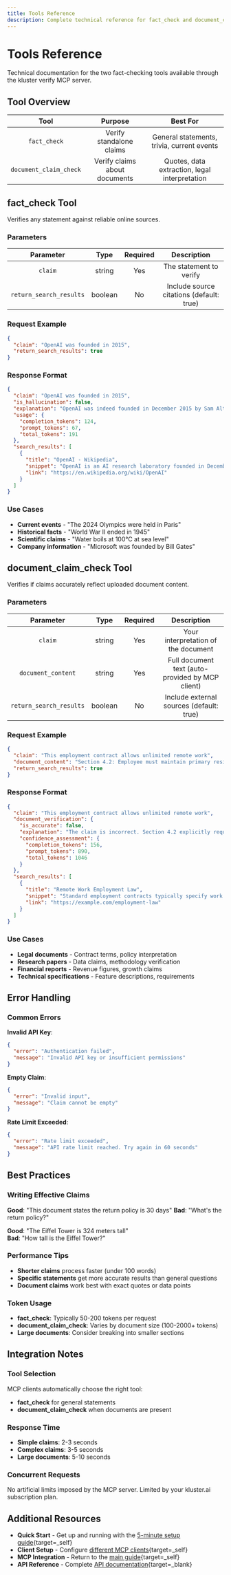 ```yaml
---
title: Tools Reference
description: Complete technical reference for fact_check and document_claim_check tools including parameters, responses, and error handling.
---
```


# Tools Reference

Technical documentation for the two fact-checking tools available through the kluster verify MCP server.

## Tool Overview

| Tool | Purpose | Best For |
| :---: | :---: | :---: |
| `fact_check` | Verify standalone claims | General statements, trivia, current events |
| `document_claim_check` | Verify claims about documents | Quotes, data extraction, legal interpretation |

## fact_check Tool

Verifies any statement against reliable online sources.

### Parameters

| Parameter | Type | Required | Description |
| :---: | :---: | :---: | :---: |
| `claim` | string | Yes | The statement to verify |
| `return_search_results` | boolean | No | Include source citations (default: true) |

### Request Example

```json
{
  "claim": "OpenAI was founded in 2015",
  "return_search_results": true
}
```

### Response Format

```json
{
  "claim": "OpenAI was founded in 2015",
  "is_hallucination": false,
  "explanation": "OpenAI was indeed founded in December 2015 by Sam Altman, Elon Musk, and others as a non-profit AI research company.",
  "usage": {
    "completion_tokens": 124,
    "prompt_tokens": 67,
    "total_tokens": 191
  },
  "search_results": [
    {
      "title": "OpenAI - Wikipedia",
      "snippet": "OpenAI is an AI research laboratory founded in December 2015...",
      "link": "https://en.wikipedia.org/wiki/OpenAI"
    }
  ]
}
```

### Use Cases

- **Current events** - "The 2024 Olympics were held in Paris"
- **Historical facts** - "World War II ended in 1945" 
- **Scientific claims** - "Water boils at 100°C at sea level"
- **Company information** - "Microsoft was founded by Bill Gates"

## document_claim_check Tool

Verifies if claims accurately reflect uploaded document content.

### Parameters

| Parameter | Type | Required | Description |
| :---: | :---: | :---: | :---: |
| `claim` | string | Yes | Your interpretation of the document |
| `document_content` | string | Yes | Full document text (auto-provided by MCP client) |
| `return_search_results` | boolean | No | Include external sources (default: true) |

### Request Example

```json
{
  "claim": "This employment contract allows unlimited remote work",
  "document_content": "Section 4.2: Employee must maintain primary residence within 50 miles of headquarters and work on-site minimum 3 days per week...",
  "return_search_results": true
}
```

### Response Format

```json
{
  "claim": "This employment contract allows unlimited remote work",
  "document_verification": {
    "is_accurate": false,
    "explanation": "The claim is incorrect. Section 4.2 explicitly requires on-site work minimum 3 days per week and residence within 50 miles of headquarters.",
    "confidence_assessment": {
      "completion_tokens": 156,
      "prompt_tokens": 890,
      "total_tokens": 1046
    }
  },
  "search_results": [
    {
      "title": "Remote Work Employment Law",
      "snippet": "Standard employment contracts typically specify work location requirements...",
      "link": "https://example.com/employment-law"
    }
  ]
}
```

### Use Cases

- **Legal documents** - Contract terms, policy interpretation
- **Research papers** - Data claims, methodology verification  
- **Financial reports** - Revenue figures, growth claims
- **Technical specifications** - Feature descriptions, requirements

## Error Handling

### Common Errors

**Invalid API Key**:
```json
{
  "error": "Authentication failed",
  "message": "Invalid API key or insufficient permissions"
}
```

**Empty Claim**:
```json
{
  "error": "Invalid input", 
  "message": "Claim cannot be empty"
}
```

**Rate Limit Exceeded**:
```json
{
  "error": "Rate limit exceeded",
  "message": "API rate limit reached. Try again in 60 seconds"
}
```

## Best Practices

### Writing Effective Claims

**Good**: "This document states the return policy is 30 days"
**Bad**: "What's the return policy?"

**Good**: "The Eiffel Tower is 324 meters tall"  
**Bad**: "How tall is the Eiffel Tower?"

### Performance Tips

- **Shorter claims** process faster (under 100 words)
- **Specific statements** get more accurate results than general questions
- **Document claims** work best with exact quotes or data points

### Token Usage

- **fact_check**: Typically 50-200 tokens per request
- **document_claim_check**: Varies by document size (100-2000+ tokens)
- **Large documents**: Consider breaking into smaller sections

## Integration Notes

### Tool Selection

MCP clients automatically choose the right tool:
- **fact_check** for general statements
- **document_claim_check** when documents are present

### Response Time

- **Simple claims**: 2-3 seconds
- **Complex claims**: 3-5 seconds  
- **Large documents**: 5-10 seconds

### Concurrent Requests

No artificial limits imposed by the MCP server. Limited by your kluster.ai subscription plan.

## Additional Resources

- **Quick Start** - Get up and running with the [5-minute setup guide](/get-started/hallucination-agent/mcp-quick-start/){target=_self}
- **Client Setup** - Configure [different MCP clients](/get-started/hallucination-agent/mcp-clients/){target=_self}  
- **MCP Integration** - Return to the [main guide](/get-started/hallucination-agent/mcp/){target=_self}
- **API Reference** - Complete [API documentation](/api-reference/reference/){target=_blank}